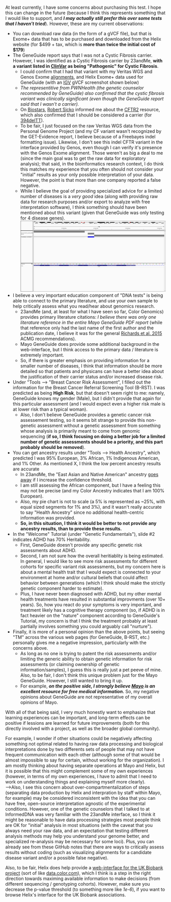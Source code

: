At least currently, I have some concerns about purchasing this test.  I hope this can change in the future (because I think this represents something that I would like to support, and ***I may actually still prefer this over some tests that I haven't tried***).  However, these are my current observations:

- You can download raw data (in the form of a gVCF file), but that is Exome+ data that has to be purchased and downloaded from the Helix website (for $499 + tax, which is **more than twice the initial cost of $179**)
- The GeneGuide report says that I was not a Cystic Fibrosis carrier.  However, I was identified as a Cystic Fibrosis carrier by 23andMe, **with a variant listed in [ClinVar](https://www.ncbi.nlm.nih.gov/snp/rs121908769#clinical_significance) as being "Pathogenic" for Cystic Fibrosis**.
  - I could confirm that I had that variant with my Veritas WGS and Genos Exome [alignments](https://github.com/cwarden45/DTC_Scripts/tree/master/Genos_Exome), and Helix Exome+ data used for GeneGuide (with an [IGV](http://software.broadinstitute.org/software/igv/) gVCF screenshot shown below)
  - *The representitive from PWNHealth (the genetic counselor recommended by GeneGuide) also confirmed that the cystic fibrosis variant was clinically significant (even though the GeneGuide report said that I wasn't a carrier).*
  - On [Biostars](https://www.biostars.org/), [Robert Sicko](https://www.biostars.org/p/361415/#366669) informed me about the [CFTR2](https://www.cftr2.org/) resource, which also confirmed that I should be considered a carrier (for [394delTT](https://www.cftr2.org/mutation/scientific/394delTT)).
  - To be fair, I just focused on the raw Veritas WGS data from the Personal Genome Project (and my CF variant wasn't recognized by the GET-Evidence report, I believe because of a Freebayes indel formatting issue).  Likewise, I don't see this indel CFTR variant in the interface provided by Genos, even though I can verify it's presence with the Genos Exome alignment.  Those weren't as big a deal to me (since the main goal was to get the raw data for exploratory analysis); that said, in the bioinformatics research context, I do think this matches my experience that you often should not consider your "initial" results as your only possible interpretation of your data.  However, the point is that more than one company reported a false negative.
  - While I believe the goal of providing specialized advice for a limited number of diseases is a *very good* idea (along with providing raw data for research purposes and/or export to analyze with free interpretation software), I think something should have been mentioned about this variant (given that GeneGuide was only testing for 4 disease genes).
![alt text](IGV_delTT.png "Helix gVCF Variant Confirmation")
- I believe a very important education component of "DNA tests" is being able to connect to the primary literature, and use your own sample to help critically assess what you read/hear about genomics research.
  - 23andMe (and, at least for what I have seen so far, Color Genomics) provides primary literature citations: *I believe there was only one literature reference in the entire Mayo GeneGuide PDF report* (while that reference only had the last name of the first author and the publication date, I believe it was for the general [Richards et al. 2015](https://www.ncbi.nlm.nih.gov/pubmed/25741868) ACMG recommendations).
  - Mayo GeneGuide does provide some additional background in the web-interface, but I think access to the primary data / literature is extremely important.
  - So, if there is greater emphasis on providing information for a smaller number of diseases, I think that information should be more detailed so that patients and physicans can have a better idea about the justification of their carrier status and/or increased disease risk.
- Under "Tools --> "Breast Cancer Risk Assessment", I filled out the information for the Breast Cancer Referral Screening Tool (B-RST).  I was predicted as being **High Risk**, but that doesn't seem right to me: namely, GeneGuide knows my gender (Male), but I didn't provide that again for this particular assessment (and I would expect even a higher risk male is at lower risk than a typical woman).
  - Also, I don't believe GeneGuide provides a genetic cancer risk assessement testing, so it seems bit strange to provide this non-genetic assessment without a genetic assessment from something whose analysis is primarily meant to come from genomic sequencing (**if so, I think focusing on doing a better job for a limited number of genetic assessments should be a priority, and this part probably should be removed**).
- You can get ancestry results under "Tools --> Health Ancestry", which predicted I was 95% European, 3% African, 1% Indigenous American, and 1% Other.  As mentioned X, I think the low percent ancestry results are accurate
  - In 23andMe, the "East Asian and Native American" ancestry [goes away](https://github.com/cwarden45/DTC_Scripts/tree/master/23andMe/Ancestry_plus_1000_Genomes) if I increase the confidence threshold.
  - I am still assessing the African component, but I have a feeling this may not be precise (and my Color Ancestry indicates that I am 100% European).
  - Also, my pie chart is not to scale (a 5% is represented as ~25%, with equal sized segments for 1% and 3%), and it wasn't really accurate to say "Health Ancestry" since no additional health-centric information was provided.
  - **So, in this situation, I think it would be better to not provide any ancestry results, than to provide these results.**
- In the "Welcome" Tutorial (under "Genetic Fundamentals"), slide #2 indicates ADHD has 70% Heritability.
  - First, GeneGuide doesn't provide any specific genetic risk assessments about ADHD.
  - Second, I am not sure how the overall heritiablity is being estimated.  In general, I would like to see more risk assessments for different cohorts for specific variant risk assessments, but my concern here is about a mental health trait that I would expect is connected to your environment at home and/or cultural beliefs that could affect behavior between generations (which I think should make the strictly genetic component harder to estimate).
  - Plus, I have never been diagnosed with ADHD, but my other mental health treatments have resulted in substantial improvments (over 10+ years).  So, how you react do your symptoms is very important, and treatment likely has a cognitive therapy component (so, if ADHD is in fact heavier on the "nature" component according to GeneGuide's Tutorial, my concern is that I think the treatment probably at least partially involves something you could arguably call "nurture").
- Finally, it is more of a personal opinion than the above points, but seeing "TM" across the various web pages (for GeneGuide, B-RST, etc.) personally gives me a negative impression, particularly with the concerns above.
  - As long as no one is trying to patent the risk assessments and/or limiting the generic ability to obtain genetic information for risk assessments (or claiming ownership of genetic information/samples), I guess this is really just a pet peeve of mine.  Also, to be fair, I don't think this unique problem just for the Mayo GeneGuide.  However, I still wanted to bring it up.
  - For example, ***on the positive side, I strongly believe [Mayo](https://www.mayoclinic.org/patient-care-and-health-information) is an excellent resource for free medical information.***  So, my negative opinions about GeneGuide are not representative of my overall opinions of Mayo.
  
With all of that being said, I very much honestly want to emphasize that learning experiences can be important, and long-term effects can be positive if lessions are learned for future improvements (both for this directly involved with a project, as well as the broader global community).

For example, I wonder if other situations could be negatively affecting something not optimal related to having raw data processing and biological interpretations done by two differents sets of people that may not have frequent communication with each other (although some of that would be almost impossible to say for certain, without working for the organization).  I am mostly thinking about having separate operations at Mayo and Helix, but it is possible that this might complement some of my own experiences (however, in terms of my own experiences, I have to admit that I need to work on understanding things and explaining myself more clearly).<br />
-->Also, I see this concern about over-compartmentalization of steps (separating data production by Helix and interpration by staff within Mayo, for example) may be considered inconsistent with the idea that you can have free, open-source interpretation agnostic of the experimental conditions. However, one of the genetic counselors that I talked to at InformedDNA was very familiar with the 23andMe interface, so I think it might be reasonable to have data processing strategies most people think are OK for "initial" analysis in most situations (with the caveat that you always need your raw data, and an expectation that testing different analysis methods may help you understand your genome better, and specialized re-analysis may be necessary for some loci).  Plus, you can already see from these GitHub notes that there are ways to critically assess results without coding (such as visualizing alignments for a candidate disease variant and/or a possible false negative).

Also, to be fair, Helix does help provide a [web-interface for the UK Biobank project](https://ukb.research.helix.com/) (sort of like [data.color.com](https://data.color.com/)), which I think is a step in the right direction towards maximing available information to make decisions (from different sequencing / genotyping cohorts).  However, make sure you decrease the p-value threshold (to something more like *1e-6*), if you want to browse Helix's interface for the UK Biobank associations.
